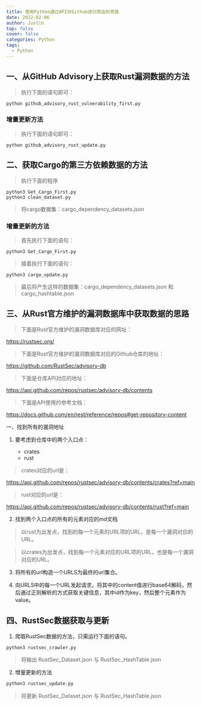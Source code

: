 ```yaml
---
title: 使用Python通过API对Github进行爬虫的思路
date: 2022-02-06
author: Justin
top: false
cover: false
categories: Python
tags:
  - Python
---
```


## 一、从GitHub Advisory上获取Rust漏洞数据的方法
> 执行下面的语句即可：
```shell
python github_advisory_rust_vulnerability_first.py
```

### 增量更新方法
> 执行下面的语句即可：

```shell
python github_advisory_rust_update.py
```



## 二、获取Cargo的第三方依赖数据的方法

> 执行下面的程序

```shell
python3 Get_Cargo_First.py
python3 clean_dataset.py
```

> 将cargo数据集：cargo_dependency_datasets.json

### 增量更新的方法

> 首先执行下面的语句：

```shell
python3 Get_Cargo_First.py
```

> 接着执行下面的语句：

```shell
python3 cargo_update.py
```

> 最后将产生这样的数据集：cargo_dependency_datasets.json 和 cargo_hashtable.json

## 三、从Rust官方维护的漏洞数据库中获取数据的思路
> 下面是Rust官方维护的漏洞数据库对应的网址：

https://rustsec.org/

> 下面是Rust官方维护的漏洞数据库对应的Github仓库的地址：

https://github.com/RustSec/advisory-db

> 下面是仓库API对应的地址：

https://api.github.com/repos/rustsec/advisory-db/contents

> 下面是API使用的参考文档：

https://docs.github.com/en/rest/reference/repos#get-repository-content

一、找到所有的漏洞地址

1. 要考虑到仓库中的两个入口点：

    * crates
    * rust
    
> crates对应的url是：

https://api.github.com/repos/rustsec/advisory-db/contents/crates?ref=main

> rust对应的url是：

https://api.github.com/repos/rustsec/advisory-db/contents/rust?ref=main

2. 找到两个入口点的所有的元素对应的md文档

> 以rust为出发点，找到的每一个元素的URL项的URL，是每一个漏洞对应的URL。

> 以crates为出发点，找到每一个元素对应的URL项的URL，也是每一个漏洞对应的URL。

3. 将所有的url构造一个URLS为最终的url集合。

4. 向URLS中的每一个URL发起请求，将其中的content值进行base64解码，然后通过正则解析的方式获取关键信息，其中id作为key，然后整个元素作为value。


## 四、RustSec数据获取与更新

1. 爬取RustSec数据的方法，只需运行下面的语句。

```py
python3 rustsec_crawler.py
```

>将输出 RustSec_Dataset.json 与 RustSec_HashTable.json

2. 增量更新的方法

```py
python3 rustsec_update.py
```

>将更新 RustSec_Dataset.json 与 RustSec_HashTable.json

